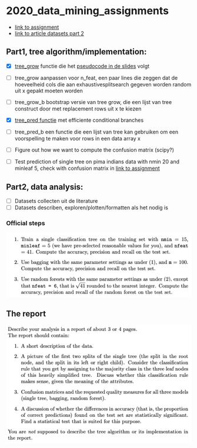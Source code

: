 # 2020_data_mining_assignments
* [link to assignment](http://www.cs.uu.nl/docs/vakken/mdm/assignment1-2020.pdf)
* [link to article datasets part 2](https://www.st.cs.uni-saarland.de/softevo/bug-data/eclipse/promise2007-dataset-20a.pdf)

## Part1, tree algorithm/implementation:
- [X] [tree_grow](https://github.com/Vinkage/2020_data_mining_assignments/blob/e650ad27d13b392f5b6535906e36176cb0777650/assignment1.py#L321-L406) functie die het [pseudocode in de slides](./media/tree_grow_pseudo_code.png) volgt
- [ ] tree_grow aanpassen voor n_feat, een paar lines die zeggen dat de hoeveelheid cols die aan exhaustivesplitsearch gegeven worden random uit x gepakt moeten worden
- [ ] tree_grow_b bootstrap versie van tree grow, die een lijst van tree construct door met replacement rows uit x te kiezen

- [X] [tree_pred functie](https://github.com/Vinkage/2020_data_mining_assignments/blob/da8ca975fb9d11d3801fef66344736e675734c42/assignment1.py#L77-L103) met efficiente conditional branches 
- [ ] tree_pred_b een functie die een lijst van tree kan gebruiken om een voorspelling te maken voor rows in een data array x
- [ ] Figure out how we want to compute the confusion matrix (scipy?)
- [ ] Test prediction of single tree on pima indians data with nmin 20 and minleaf 5, check with confusion matrix in [link to assignment](http://www.cs.uu.nl/docs/vakken/mdm/assignment1-2020.pdf)


## Part2, data analysis:
- [ ] Datasets collecten uit de literature
- [ ] Datasets describen, exploren/plotten/formatten als het nodig is

### Official steps
![](./media/steps_data_anal.png)

## The report
![](./media/report_reqs.png)
